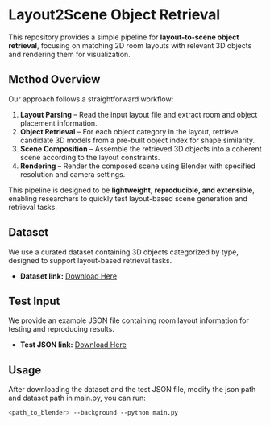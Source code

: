 # Layout2Scene Object Retrieval

This repository provides a simple pipeline for **layout-to-scene object retrieval**, focusing on matching 2D room layouts with relevant 3D objects and rendering them for visualization.

## Method Overview

Our approach follows a straightforward workflow:

1. **Layout Parsing** – Read the input layout file and extract room and object placement information.
2. **Object Retrieval** – For each object category in the layout, retrieve candidate 3D models from a pre-built object index for shape similarity.
3. **Scene Composition** – Assemble the retrieved 3D objects into a coherent scene according to the layout constraints.
4. **Rendering** – Render the composed scene using Blender with specified resolution and camera settings.

This pipeline is designed to be **lightweight, reproducible, and extensible**, enabling researchers to quickly test layout-based scene generation and retrieval tasks.

## Dataset

We use a curated dataset containing 3D objects categorized by type, designed to support layout-based retrieval tasks.

- **Dataset link:** [Download Here](https://pan.baidu.com/s/1Xxopue8EjIelQxhDkSoK6Q?pwd=p4cj)

## Test Input

We provide an example JSON file containing room layout information for testing and reproducing results.

- **Test JSON link:** [Download Here](https://pan.baidu.com/s/1qW1-OXeabD8Uf3z9QCZCHA?pwd=9sx2)

## Usage

After downloading the dataset and the test JSON file, modify the json path and dataset path in main.py, you can run:

```bash
<path_to_blender> --background --python main.py
